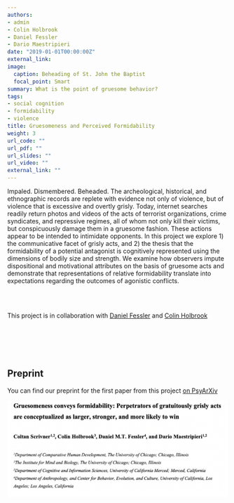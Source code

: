 ```yaml
---
authors:
- admin
- Colin Holbrook
- Daniel Fessler
- Dario Maestripieri
date: "2019-01-01T00:00:00Z"
external_link:
image:
  caption: Beheading of St. John the Baptist
  focal_point: Smart
summary: What is the point of gruesome behavior?
tags:
- social cognition
- formidability
- violence
title: Gruesomeness and Perceived Formidability 
weight: 3
url_code: ""
url_pdf: ""
url_slides: ""
url_video: ""
external_link: ""
---
```


Impaled. Dismembered. Beheaded. The archeological, historical, and ethnographic records are replete with evidence not only of violence, but of violence that is excessive and overtly grisly. Today, internet searches readily return photos and videos of the acts of terrorist organizations, crime syndicates, and repressive regimes, all of whom not only kill their victims, but conspicuously damage them in a gruesome fashion. These actions appear to be intended to intimidate opponents. In this project we explore 1) the communicative facet of grisly acts, and 2) the thesis that the formidability of a potential antagonist is cognitively represented using the dimensions of bodily size and strength. We examine how observers impute dispositional and motivational attributes on the basis of gruesome acts and demonstrate that representations of relative formidability translate into expectations regarding the outcomes of agonistic conflicts.

<br/><br/>

This project is in collaboration with [Daniel Fessler](http://www.danielmtfessler.com) and [Colin Holbrook](http://cholbrook01.bol.ucla.edu)


<br/><br/>
<br/><br/>

## **Preprint**
You can find our preprint for the first paper from this project [on PsyArXiv](https://psyarxiv.com/23bqx/)

[![](preprint.jpg)](https://psyarxiv.com/23bqx/)





